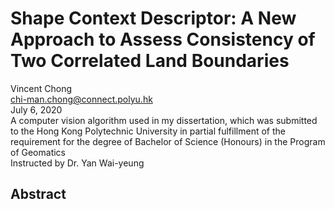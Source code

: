 # Shape Context Descriptor: A New Approach to Assess Consistency of Two Correlated Land Boundaries

Vincent Chong  
chi-man.chong@connect.polyu.hk  
July 6, 2020  
A computer vision algorithm used in my dissertation, which was submitted to the Hong Kong Polytechnic University in partial fulfillment of the requirement for the degree of Bachelor of Science (Honours) in the Program of Geomatics  
Instructed by Dr. Yan Wai-yeung  



## Abstract
